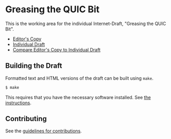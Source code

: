 # Greasing the QUIC Bit

This is the working area for the individual Internet-Draft, "Greasing the QUIC Bit".

* [Editor's Copy](https://martinthomson.github.io/quic-bit-grease/#go.draft-thomson-quic-bit-grease.html)
* [Individual Draft](https://tools.ietf.org/html/draft-thomson-quic-bit-grease)
* [Compare Editor's Copy to Individual Draft](https://martinthomson.github.io/quic-bit-grease/#go.draft-thomson-quic-bit-grease.diff)

## Building the Draft

Formatted text and HTML versions of the draft can be built using `make`.

```sh
$ make
```

This requires that you have the necessary software installed.  See
[the instructions](https://github.com/martinthomson/i-d-template/blob/master/doc/SETUP.md).


## Contributing

See the
[guidelines for contributions](https://github.com/martinthomson/quic-bit-grease/blob/main/CONTRIBUTING.md).
